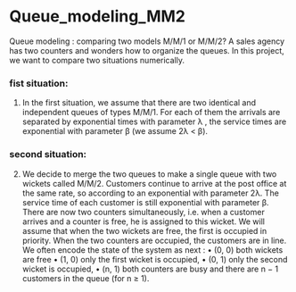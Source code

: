 # Queue_modeling_MM2
Queue modeling : comparing two models M/M/1 or M/M/2?
A sales agency has two counters and wonders how to organize the queues. In this project, we want to compare two situations numerically.

### fist situation: 
1. In the first situation, we assume that there are two identical and independent queues of types
M/M/1. For each of them the arrivals are separated by exponential times with parameter λ , the
service times are exponential with parameter β (we assume 2λ < β).

### second situation:
2. We decide to merge the two queues to make a single queue with two wickets called M/M/2.
Customers continue to arrive at the post office at the same rate, so according to an exponential with parameter
2λ. The service time of each customer is still exponential with parameter β. There are now two
counters simultaneously, i.e. when a customer arrives and a counter is free, he is assigned to this
wicket. We will assume that when the two wickets are free, the first is occupied in priority. When
the two counters are occupied, the customers are in line. We often encode the state of the system as
next :
• (0, 0) both wickets are free
• (1, 0) only the first wicket is occupied,
• (0, 1) only the second wicket is occupied,
• (n, 1) both counters are busy and there are n − 1 customers in the queue (for n ≥ 1).
